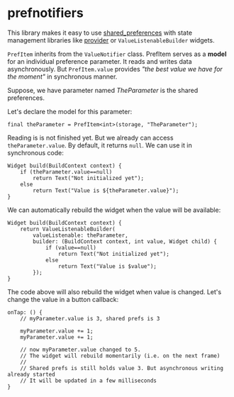 # prefnotifiers

This library makes it easy to use [shared_preferences](https://pub.dev/packages/shared_preferences) with
state management libraries like [provider](https://pub.dev/packages/provider) or `ValueListenableBuilder` widgets.

`PrefItem` inherits from the `ValueNotifier` class. PrefItem serves as a **model** for an individual preference
parameter. It reads and writes data asynchronously. But `PrefItem.value` provides *"the best value we have for the moment"* in synchronous manner.

Suppose, we have parameter named *TheParameter* is the shared preferences.

Let's declare the model for this parameter:

```
final theParameter = PrefItem<int>(storage, "TheParameter");
```

Reading is is not finished yet. But we already can access `theParameter.value`. By default, it returns `null`.
We can use it in synchronous code:

```
Widget build(BuildContext context) {
    if (theParameter.value==null)
        return Text("Not initialized yet");
    else
        return Text("Value is ${theParameter.value}");
}
```

We can automatically rebuild the widget when the value will be available:

```
Widget build(BuildContext context) {
    return ValueListenableBuilder(
        valueListenable: theParameter,
        builder: (BuildContext context, int value, Widget child) {
            if (value==null)
                return Text("Not initialized yet");
            else
                return Text("Value is $value");
        });
}
```

The code above will also rebuild the widget when value is changed. Let's change the value in a button callback:

```
onTap: () {
    // myParameter.value is 3, shared prefs is 3

    myParameter.value += 1;
    myParameter.value += 1;

    // now myParameter.value changed to 5.
    // The widget will rebuild momentarily (i.e. on the next frame)
    //
    // Shared prefs is still holds value 3. But asynchronous writing already started
    // It will be updated in a few milliseconds
}
```
